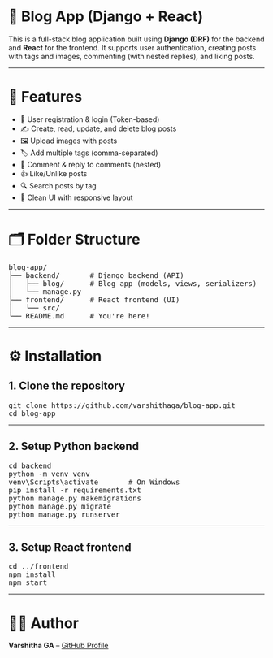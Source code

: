 # 📝 Blog App (Django + React)

This is a full-stack blog application built using **Django (DRF)** for the backend and **React** for the frontend. It supports user authentication, creating posts with tags and images, commenting (with nested replies), and liking posts.

---

# 🚀 Features

- 🔐 User registration & login (Token-based)<br>
- ✍️ Create, read, update, and delete blog posts<br>
- 🖼️ Upload images with posts<br>
- 🏷️ Add multiple tags (comma-separated)<br>
- 💬 Comment & reply to comments (nested)<br>
- 👍 Like/Unlike posts<br>
- 🔍 Search posts by tag<br>
- 🎨 Clean UI with responsive layout<br>

---

# 🗂️ Folder Structure

<pre>
blog-app/
├── backend/       # Django backend (API)
│   ├── blog/      # Blog app (models, views, serializers)
│   └── manage.py
├── frontend/      # React frontend (UI)
│   └── src/
└── README.md      # You're here!
</pre>

---

# ⚙️ Installation

## 1. Clone the repository

<pre>
git clone https://github.com/varshithaga/blog-app.git
cd blog-app
</pre>

---

## 2. Setup Python backend

<pre>
cd backend
python -m venv venv
venv\Scripts\activate       # On Windows
pip install -r requirements.txt
python manage.py makemigrations
python manage.py migrate
python manage.py runserver
</pre>

---

## 3. Setup React frontend

<pre>
cd ../frontend
npm install
npm start
</pre>

---

# 🧑‍💻 Author

**Varshitha GA** – [GitHub Profile](https://github.com/varshithaga)

